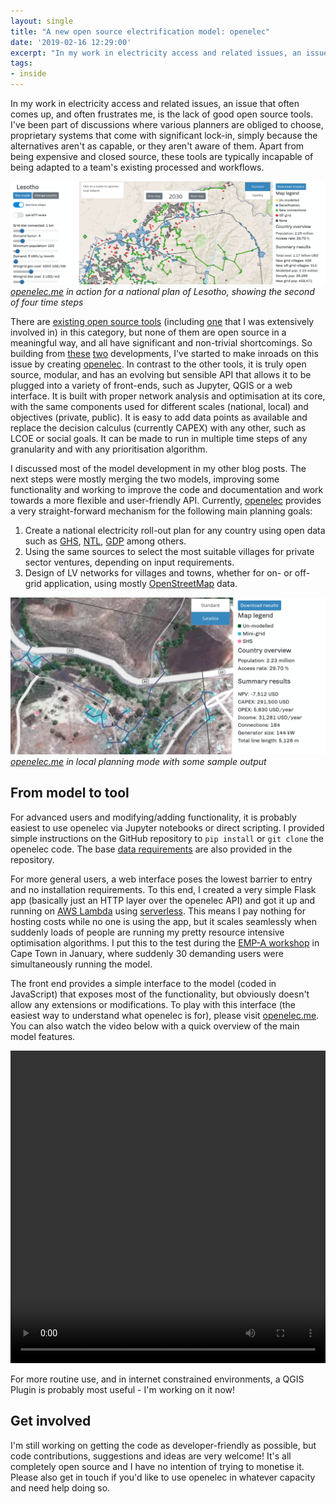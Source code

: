 ```yaml
---
layout: single
title: "A new open source electrification model: openelec"
date: '2019-02-16 12:29:00'
excerpt: "In my work in electricity access and related issues, an issue that often comes up, and often frustrates me, is the lack of good open source tools. So building on some previous efforts, I've started to work on this issue by creating openelec."
tags:
- inside
---
```


In my work in electricity access and related issues, an issue that often comes up, and often frustrates me, is the lack of good open source tools. I've been part of discussions where various planners are obliged to choose, proprietary systems that come with significant lock-in, simply because the alternatives aren't as capable, or they aren't aware of them. Apart from being expensive and closed source, these tools are typically incapable of being adapted to a team's existing processed and workflows.

![openelec in action][oe1]
*[openelec.me](https://openelec.me/) in action for a national plan of Lesotho, showing the second of four time steps*

There are [existing open source tools](https://onlinelibrary.wiley.com/doi/full/10.1002/wene.305) (including [one](https://rdrn.me/lighting-the-world/) that I was extensively involved in) in this category, but none of them are open source in a meaningful way, and all have significant and non-trivial shortcomings. So building from [these](https://rdrn.me/flask-optimize-minigrid/) [two](https://rdrn.me/modelling-universal-electrification/) developments, I've started to make inroads on this issue by creating [openelec](https://github.com/carderne/openelec). In contrast to the other tools, it is truly open source, modular, and has an evolving but sensible API that allows it to be plugged into a variety of front-ends, such as Jupyter, QGIS or a web interface. It is built with proper network analysis and optimisation at its core, with the same components used for different scales (national, local) and objectives (private, public). It is easy to add data points as available and replace the decision calculus (currently CAPEX) with any other, such as LCOE or social goals. It can be made to run in multiple time steps of any granularity and with any prioritisation algorithm.

I discussed most of the model development in my other blog posts. The next steps were mostly merging the two models, improving some functionality and working to improve the code and documentation and work towards a more flexible and user-friendly API. Currently, [openelec](https://github.com/carderne/openelec) provides a very straight-forward mechanism for the following main planning goals:
1. Create a national electricity roll-out plan for any country using open data such as [GHS](https://ghsl.jrc.ec.europa.eu/), [NTL](https://ngdc.noaa.gov/eog/viirs/download_dnb_composites.html), [GDP](https://preview.grid.unep.ch/index.php?preview=data&events=socec&evcat=1&lang=eng) among others.
2. Using the same sources to select the most suitable villages for private sector ventures, depending on input requirements.
3. Design of LV networks for villages and towns, whether for on- or off-grid application, using mostly [OpenStreetMap](https://www.openstreetmap.org/) data.

![local planning][oe2]
*[openelec.me](https://openelec.me/) in local planning mode with some sample output*

## From model to tool
For advanced users and modifying/adding functionality, it is probably easiest to use openelec via Jupyter notebooks or direct scripting. I provided simple instructions on the GitHub repository to `pip install` or `git clone` the openelec code. The base [data requirements](https://github.com/carderne/openelec/tree/master/test_data) are also provided in the repository.

For more general users, a web interface poses the lowest barrier to entry and no installation requirements. To this end, I created a very simple Flask app (basically just an HTTP layer over the openelec API) and got it up and running on [AWS Lambda](https://aws.amazon.com/lambda/) using [serverless](https://aws.amazon.com/lambda/). This means I pay nothing for hosting costs while no one is using the app, but it scales seamlessly when suddenly loads of people are running my pretty resource intensive optimisation algorithms. I put this to the test during the [EMP-A workshop](http://www.energymodellingplatform.org/emp-a-2019.html) in Cape Town in January, where suddenly 30 demanding users were simultaneously running the model.

The front end provides a simple interface to the model (coded in JavaScript) that exposes most of the functionality, but obviously doesn't allow any extensions or modifications. To play with this interface (the easiest way to understand what openelec is for), please visit [openelec.me](https://openelec.me/). You can also watch the video below with a quick overview of the main model features.

<video width="100%" height="500" controls>
    <source src="/assets/videos/openelec.mp4" type="video/mp4">
    Your browser does not support the video tag.
    </source>
</video>

For more routine use, and in internet constrained environments, a QGIS Plugin is probably most useful - I'm working on it now!

## Get involved
I'm still working on getting the code as developer-friendly as possible, but code contributions, suggestions and ideas are very welcome! It's all completely open source and I have no intention of trying to monetise it. Please also get in touch if you'd like to use openelec in whatever capacity and need help doing so.

[oe1]: /assets/images/2019/oe1.png
[oe2]: /assets/images/2019/oe2.png